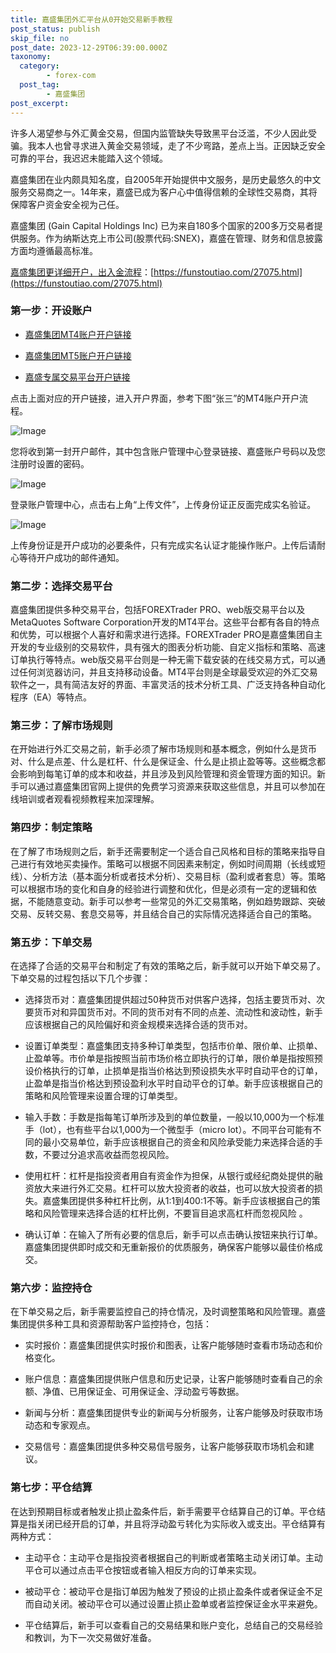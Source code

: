 ```yaml
---
title: 嘉盛集团外汇平台从0开始交易新手教程
post_status: publish
skip_file: no
post_date: 2023-12-29T06:39:00.000Z
taxonomy:
  category:
        - forex-com
  post_tag:
        - 嘉盛集团
post_excerpt: 
---
```

许多人渴望参与外汇黄金交易，但国内监管缺失导致黑平台泛滥，不少人因此受骗。我本人也曾寻求进入黄金交易领域，走了不少弯路，差点上当。正因缺乏安全可靠的平台，我迟迟未能踏入这个领域。

嘉盛集团在业内颇具知名度，自2005年开始提供中文服务，是历史最悠久的中文服务交易商之一。14年来，嘉盛已成为客户心中值得信赖的全球性交易商，其将保障客户资金安全视为己任。

嘉盛集团 (Gain Capital Holdings Inc) 已为来自180多个国家的200多万交易者提供服务。作为纳斯达克上市公司(股票代码:SNEX)，嘉盛在管理、财务和信息披露方面均遵循最高标准。

[嘉盛集团更详细开户，出入金流程](https://funstoutiao.com/27075.html)：[https://funstoutiao.com/27075.html](https://funstoutiao.com/27075.html)

### 第一步：开设账户

* [嘉盛集团MT4账户开户链接](https://s.ssgg.net/jsmt4)

* [嘉盛集团MT5账户开户链接](https://s.ssgg.net/jsmt5)

* [嘉盛专属交易平台开户链接](https://s.ssgg.net/js)

点击上面对应的开户链接，进入开户界面，参考下图“张三”的MT4账户开户流程。

![Image](https://prod-files-secure.s3.us-west-2.amazonaws.com/39ed1227-6d7d-4570-be36-9ccd4a2c4241/7a167aea-686b-400d-af59-4e18eb607a40/640.png?X-Amz-Algorithm=AWS4-HMAC-SHA256&X-Amz-Content-Sha256=UNSIGNED-PAYLOAD&X-Amz-Credential=ASIAZI2LB4664HLRKCRD%2F20250309%2Fus-west-2%2Fs3%2Faws4_request&X-Amz-Date=20250309T101311Z&X-Amz-Expires=3600&X-Amz-Security-Token=IQoJb3JpZ2luX2VjECcaCXVzLXdlc3QtMiJGMEQCIFMriXqCt0LNXohFHiJY1ZCKDDf0iYmiHEMxUa%2FreozWAiAd2dNagkMVS9KreFuZfdjvm5uMdCy%2Fjtlh%2FcVkvLPtySr%2FAwhwEAAaDDYzNzQyMzE4MzgwNSIMQbSzxH82fwmvjTVZKtwDivJyKEG3vb0aaPSzeZQOHFRaWuiiTq5wddcWD1%2F9IpImiKX1e0GIXxrkA3ELVAmu9ZglIvA%2Bk7%2BWLN0mwARyCri%2Fx6FWi1mvTuFT5FR8wGq7b3xCzJI4miToCzLSV%2B5ETTxFYwCkNVKRB4lz%2BtllKkGfP8UtR0soPSkk3IzSxKHm2iXMIrgysih4%2BAQCIgfO7qJrl5WsE7R6DKY8lQHkJ%2FzVrEoMoqPLV0Yhnv4U4MnfTqy7U25LOs3hzYx%2BbN%2FGpvOVTwB5KCB1Tc6GfzdajckA6rxGozQtgyT%2FhePLME%2BkwZoUcxRGJz0HB7b7ks04Bi9%2Fa6VdmsPlx31ERdIdVpb%2BCnc%2FW7bhAKVpO%2FapCl3x849KSHzOIj5tHZwHmkvDmfvAKNn3CquxEX7sn%2Bn8BVOV%2B%2F8mDvOBGs8q%2BOVeYrjOsI%2FNSuEBtgJmtzuibdXMbqhuj5geW1QOflUobw3t0ir9pZ3KF8NVmWrPnFBzE%2F%2BX5BffdvTxWjx0B0YiSAaDzjD7UJlJHg81o8e7CaRa%2B9hl2%2FhEaeV1TWnjWPZrWpAcK81qX8mE1JUq2ccDcnUKd5ACw9%2BFD1FYWtzoB8P%2FoZgauDyoA26qGzVyrvED1IVY%2B99hb4dEYSo0B%2Fcw4eq0vgY6pgFGqOSis6MyA%2FVwW64owRWZpGdN%2B5TSR%2FxUetJogv%2BZkgi%2BqGhQSKNfiZNDBsYck3KeuSO0oXrnmHKaHpBjwh9yAsRycpR7Iqh%2FZMq7udEkwlxUXbjqMOjXzygBAbsdEEILXvfdRQd%2BqaUoMlDzrWMKpEi%2FTv456Ump%2BR5FzW9mozB5oVxK7K6fK8RILQfkrYEyJhWo0swdxspJlTCn76Uh3svItTd5&X-Amz-Signature=acaba387ef2a51ca3f4db7e78c21bdad4550c32b79232f34e66ef630066bf456&X-Amz-SignedHeaders=host&x-id=GetObject)

您将收到第一封开户邮件，其中包含账户管理中心登录链接、嘉盛账户号码以及您注册时设置的密码。

![Image](https://prod-files-secure.s3.us-west-2.amazonaws.com/39ed1227-6d7d-4570-be36-9ccd4a2c4241/eaa1c6b3-2877-4284-a0e1-530e222c27fb/image.png?X-Amz-Algorithm=AWS4-HMAC-SHA256&X-Amz-Content-Sha256=UNSIGNED-PAYLOAD&X-Amz-Credential=ASIAZI2LB4664HLRKCRD%2F20250309%2Fus-west-2%2Fs3%2Faws4_request&X-Amz-Date=20250309T101311Z&X-Amz-Expires=3600&X-Amz-Security-Token=IQoJb3JpZ2luX2VjECcaCXVzLXdlc3QtMiJGMEQCIFMriXqCt0LNXohFHiJY1ZCKDDf0iYmiHEMxUa%2FreozWAiAd2dNagkMVS9KreFuZfdjvm5uMdCy%2Fjtlh%2FcVkvLPtySr%2FAwhwEAAaDDYzNzQyMzE4MzgwNSIMQbSzxH82fwmvjTVZKtwDivJyKEG3vb0aaPSzeZQOHFRaWuiiTq5wddcWD1%2F9IpImiKX1e0GIXxrkA3ELVAmu9ZglIvA%2Bk7%2BWLN0mwARyCri%2Fx6FWi1mvTuFT5FR8wGq7b3xCzJI4miToCzLSV%2B5ETTxFYwCkNVKRB4lz%2BtllKkGfP8UtR0soPSkk3IzSxKHm2iXMIrgysih4%2BAQCIgfO7qJrl5WsE7R6DKY8lQHkJ%2FzVrEoMoqPLV0Yhnv4U4MnfTqy7U25LOs3hzYx%2BbN%2FGpvOVTwB5KCB1Tc6GfzdajckA6rxGozQtgyT%2FhePLME%2BkwZoUcxRGJz0HB7b7ks04Bi9%2Fa6VdmsPlx31ERdIdVpb%2BCnc%2FW7bhAKVpO%2FapCl3x849KSHzOIj5tHZwHmkvDmfvAKNn3CquxEX7sn%2Bn8BVOV%2B%2F8mDvOBGs8q%2BOVeYrjOsI%2FNSuEBtgJmtzuibdXMbqhuj5geW1QOflUobw3t0ir9pZ3KF8NVmWrPnFBzE%2F%2BX5BffdvTxWjx0B0YiSAaDzjD7UJlJHg81o8e7CaRa%2B9hl2%2FhEaeV1TWnjWPZrWpAcK81qX8mE1JUq2ccDcnUKd5ACw9%2BFD1FYWtzoB8P%2FoZgauDyoA26qGzVyrvED1IVY%2B99hb4dEYSo0B%2Fcw4eq0vgY6pgFGqOSis6MyA%2FVwW64owRWZpGdN%2B5TSR%2FxUetJogv%2BZkgi%2BqGhQSKNfiZNDBsYck3KeuSO0oXrnmHKaHpBjwh9yAsRycpR7Iqh%2FZMq7udEkwlxUXbjqMOjXzygBAbsdEEILXvfdRQd%2BqaUoMlDzrWMKpEi%2FTv456Ump%2BR5FzW9mozB5oVxK7K6fK8RILQfkrYEyJhWo0swdxspJlTCn76Uh3svItTd5&X-Amz-Signature=f91e6c9b107540b5cafa7d9eb7f25681d8a6b7210860b497c0167e0627297a61&X-Amz-SignedHeaders=host&x-id=GetObject)

登录账户管理中心，点击右上角“上传文件”，上传身份证正反面完成实名验证。

![Image](https://prod-files-secure.s3.us-west-2.amazonaws.com/39ed1227-6d7d-4570-be36-9ccd4a2c4241/54090639-09fc-46b4-a135-e0289f707147/image.png?X-Amz-Algorithm=AWS4-HMAC-SHA256&X-Amz-Content-Sha256=UNSIGNED-PAYLOAD&X-Amz-Credential=ASIAZI2LB4664HLRKCRD%2F20250309%2Fus-west-2%2Fs3%2Faws4_request&X-Amz-Date=20250309T101311Z&X-Amz-Expires=3600&X-Amz-Security-Token=IQoJb3JpZ2luX2VjECcaCXVzLXdlc3QtMiJGMEQCIFMriXqCt0LNXohFHiJY1ZCKDDf0iYmiHEMxUa%2FreozWAiAd2dNagkMVS9KreFuZfdjvm5uMdCy%2Fjtlh%2FcVkvLPtySr%2FAwhwEAAaDDYzNzQyMzE4MzgwNSIMQbSzxH82fwmvjTVZKtwDivJyKEG3vb0aaPSzeZQOHFRaWuiiTq5wddcWD1%2F9IpImiKX1e0GIXxrkA3ELVAmu9ZglIvA%2Bk7%2BWLN0mwARyCri%2Fx6FWi1mvTuFT5FR8wGq7b3xCzJI4miToCzLSV%2B5ETTxFYwCkNVKRB4lz%2BtllKkGfP8UtR0soPSkk3IzSxKHm2iXMIrgysih4%2BAQCIgfO7qJrl5WsE7R6DKY8lQHkJ%2FzVrEoMoqPLV0Yhnv4U4MnfTqy7U25LOs3hzYx%2BbN%2FGpvOVTwB5KCB1Tc6GfzdajckA6rxGozQtgyT%2FhePLME%2BkwZoUcxRGJz0HB7b7ks04Bi9%2Fa6VdmsPlx31ERdIdVpb%2BCnc%2FW7bhAKVpO%2FapCl3x849KSHzOIj5tHZwHmkvDmfvAKNn3CquxEX7sn%2Bn8BVOV%2B%2F8mDvOBGs8q%2BOVeYrjOsI%2FNSuEBtgJmtzuibdXMbqhuj5geW1QOflUobw3t0ir9pZ3KF8NVmWrPnFBzE%2F%2BX5BffdvTxWjx0B0YiSAaDzjD7UJlJHg81o8e7CaRa%2B9hl2%2FhEaeV1TWnjWPZrWpAcK81qX8mE1JUq2ccDcnUKd5ACw9%2BFD1FYWtzoB8P%2FoZgauDyoA26qGzVyrvED1IVY%2B99hb4dEYSo0B%2Fcw4eq0vgY6pgFGqOSis6MyA%2FVwW64owRWZpGdN%2B5TSR%2FxUetJogv%2BZkgi%2BqGhQSKNfiZNDBsYck3KeuSO0oXrnmHKaHpBjwh9yAsRycpR7Iqh%2FZMq7udEkwlxUXbjqMOjXzygBAbsdEEILXvfdRQd%2BqaUoMlDzrWMKpEi%2FTv456Ump%2BR5FzW9mozB5oVxK7K6fK8RILQfkrYEyJhWo0swdxspJlTCn76Uh3svItTd5&X-Amz-Signature=e17796d0d36c7189bed7bf0eb3dc26b395ff96c8566cb77da5f316822b563d65&X-Amz-SignedHeaders=host&x-id=GetObject)

上传身份证是开户成功的必要条件，只有完成实名认证才能操作账户。上传后请耐心等待开户成功的邮件通知。

### 第二步：选择交易平台

嘉盛集团提供多种交易平台，包括FOREXTrader PRO、web版交易平台以及MetaQuotes Software Corporation开发的MT4平台。这些平台都有各自的特点和优势，可以根据个人喜好和需求进行选择。FOREXTrader PRO是嘉盛集团自主开发的专业级别的交易软件，具有强大的图表分析功能、自定义指标和策略、高速订单执行等特点。web版交易平台则是一种无需下载安装的在线交易方式，可以通过任何浏览器访问，并且支持移动设备。MT4平台则是全球最受欢迎的外汇交易软件之一，具有简洁友好的界面、丰富灵活的技术分析工具、广泛支持各种自动化程序（EA）等特点。

### 第三步：了解市场规则

在开始进行外汇交易之前，新手必须了解市场规则和基本概念，例如什么是货币对、什么是点差、什么是杠杆、什么是保证金、什么是止损止盈等等。这些概念都会影响到每笔订单的成本和收益，并且涉及到风险管理和资金管理方面的知识。新手可以通过嘉盛集团官网上提供的免费学习资源来获取这些信息，并且可以参加在线培训或者观看视频教程来加深理解。

### 第四步：制定策略

在了解了市场规则之后，新手还需要制定一个适合自己风格和目标的策略来指导自己进行有效地买卖操作。策略可以根据不同因素来制定，例如时间周期（长线或短线）、分析方法（基本面分析或者技术分析）、交易目标（盈利或者套息）等。策略可以根据市场的变化和自身的经验进行调整和优化，但是必须有一定的逻辑和依据，不能随意变动。新手可以参考一些常见的外汇交易策略，例如趋势跟踪、突破交易、反转交易、套息交易等，并且结合自己的实际情况选择适合自己的策略。

### 第五步：下单交易

在选择了合适的交易平台和制定了有效的策略之后，新手就可以开始下单交易了。下单交易的过程包括以下几个步骤：

* 选择货币对：嘉盛集团提供超过50种货币对供客户选择，包括主要货币对、次要货币对和异国货币对。不同的货币对有不同的点差、流动性和波动性，新手应该根据自己的风险偏好和资金规模来选择合适的货币对。

* 设置订单类型：嘉盛集团支持多种订单类型，包括市价单、限价单、止损单、止盈单等。市价单是指按照当前市场价格立即执行的订单，限价单是指按照预设价格执行的订单，止损单是指当价格达到预设损失水平时自动平仓的订单，止盈单是指当价格达到预设盈利水平时自动平仓的订单。新手应该根据自己的策略和风险管理来设置合理的订单类型。

* 输入手数：手数是指每笔订单所涉及到的单位数量，一般以10,000为一个标准手（lot），也有些平台以1,000为一个微型手（micro lot）。不同平台可能有不同的最小交易单位，新手应该根据自己的资金和风险承受能力来选择合适的手数，不要过分追求高收益而忽视风险。

* 使用杠杆：杠杆是指投资者用自有资金作为担保，从银行或经纪商处提供的融资放大来进行外汇交易。杠杆可以放大投资者的收益，也可以放大投资者的损失。嘉盛集团提供多种杠杆比例，从1:1到400:1不等。新手应该根据自己的策略和风险管理来选择合适的杠杆比例，不要盲目追求高杠杆而忽视风险 。

* 确认订单：在输入了所有必要的信息后，新手可以点击确认按钮来执行订单。嘉盛集团提供即时成交和无重新报价的优质服务，确保客户能够以最佳价格成交。

### 第六步：监控持仓

在下单交易之后，新手需要监控自己的持仓情况，及时调整策略和风险管理。嘉盛集团提供多种工具和资源帮助客户监控持仓，包括：

* 实时报价：嘉盛集团提供实时报价和图表，让客户能够随时查看市场动态和价格变化。

* 账户信息：嘉盛集团提供账户信息和历史记录，让客户能够随时查看自己的余额、净值、已用保证金、可用保证金、浮动盈亏等数据。

* 新闻与分析：嘉盛集团提供专业的新闻与分析服务，让客户能够及时获取市场动态和专家观点。

* 交易信号：嘉盛集团提供多种交易信号服务，让客户能够获取市场机会和建议。

### 第七步：平仓结算

在达到预期目标或者触发止损止盈条件后，新手需要平仓结算自己的订单。平仓结算是指关闭已经开启的订单，并且将浮动盈亏转化为实际收入或支出。平仓结算有两种方式：

* 主动平仓：主动平仓是指投资者根据自己的判断或者策略主动关闭订单。主动平仓可以通过点击平仓按钮或者输入相反方向的订单来实现。

* 被动平仓：被动平仓是指订单因为触发了预设的止损止盈条件或者保证金不足而自动关闭。被动平仓可以通过设置止损止盈单或者监控保证金水平来避免。

* 平仓结算后，新手可以查看自己的交易结果和账户变化，总结自己的交易经验和教训，为下一次交易做好准备。